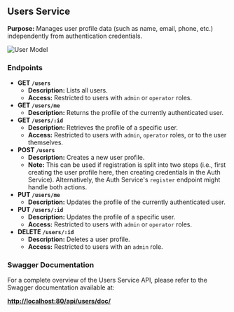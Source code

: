 ## Users Service

**Purpose:**
Manages user profile data (such as name, email, phone, etc.) independently from authentication credentials.

![User Model](https://cloud.bryancellier.fr/api/v1/buckets/public/objects/download?preview=true&prefix=users.png&version_id=null)

### Endpoints

- **GET `/users`**
    - **Description:** Lists all users.
    - **Access:** Restricted to users with `admin` or `operator` roles.
- **GET `/users/me`**
    - **Description:** Returns the profile of the currently authenticated user.
- **GET `/users/:id`**
    - **Description:** Retrieves the profile of a specific user.
    - **Access:** Restricted to users with `admin`, `operator` roles, or to the user themselves.
- **POST `/users`**
    - **Description:** Creates a new user profile.
    - **Note:** This can be used if registration is split into two steps (i.e., first creating the user profile here, then creating credentials in the Auth Service). Alternatively, the Auth Service's `register` endpoint might handle both actions.
- **PUT `/users/me`**
    - **Description:** Updates the profile of the currently authenticated user.
- **PUT `/users/:id`**
    - **Description:** Updates the profile of a specific user.
    - **Access:** Restricted to users with `admin` or `operator` roles.
- **DELETE `/users/:id`**
    - **Description:** Deletes a user profile.
    - **Access:** Restricted to users with an `admin` role.

### Swagger Documentation

For a complete overview of the Users Service API, please refer to the Swagger documentation available at:

[**http://localhost:80/api/users/doc/**](http://localhost/api/users/doc/)